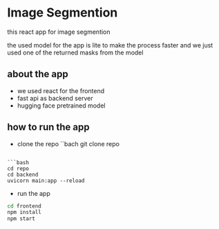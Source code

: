 # Image Segmention 
this react app for image segmention  

the used model for the app is lite to make the process faster and we just used one of the 
returned masks from the model  

## about the app 
- we used react for the frontend 
- fast api as backend server 
- hugging face pretrained model 

## how to run the app 
- clone the repo 
``bach 
git clone repo 
``` 

```bash 
cd repo 
cd backend 
uvicorn main:app --reload
```

- run the app 

```bash
cd frontend 
npm install 
npm start 
``` 

